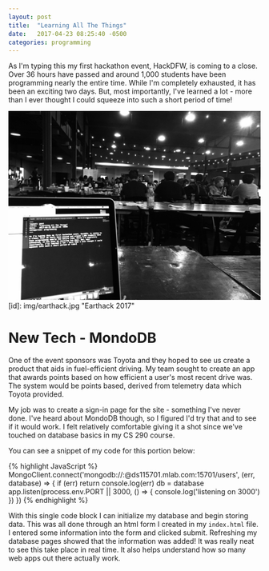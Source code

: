 ```yaml
---
layout: post
title:  "Learning All The Things"
date:   2017-04-23 08:25:40 -0500
categories: programming 
---
```


As I'm typing this my first hackathon event, HackDFW, is coming to a close. Over 36 hours have passed and around 1,000 students have been programming nearly the entire time. While I'm completely exhausted, it has been an exciting two days. But, most importantly, I've learned a lot - more than I ever thought I could squeeze into such a short period of time!

![Programmers at Earthack 2017](img/earthack.jpg "Earthack 2017")
[id]: img/earthack.jpg  "Earthack 2017"

New Tech - MondoDB
===================

One of the event sponsors was Toyota and they hoped to see us create a product that aids in fuel-efficient driving. My team sought to create an app that awards points based on how efficient a user's most recent drive was. The system would be points based, derived from telemetry data which Toyota provided. 

My job was to create a sign-in page for the site - something I've never done. I've heard about MondoDB though, so I figured I'd try that and to see if it would work. I felt relatively comfortable giving it a shot since we've touched on database basics in my CS 290 course.

You can see a snippet of my code for this portion below: 

{% highlight JavaScript %}
MongoClient.connect('mongodb://<dbuser>:<dbpassword>@ds115701.mlab.com:15701/users', (err, database) => {
  if (err) return console.log(err)
  db = database
  app.listen(process.env.PORT || 3000, () => {
    console.log('listening on 3000')
  })
})
{% endhighlight %}

With this single code block I can initialize my database and begin storing data. This was all done through an html form I created in my `index.html` file. I entered some information into the form and clicked submit. Refreshing my database pages showed that the information was added! It was really neat to see this take place in real time. It also helps understand how so many web apps out there actually work.